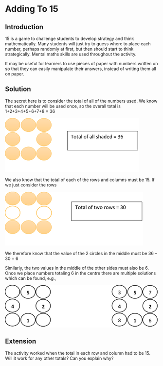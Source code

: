 # Adding To 15

## Introduction

15 is a game to challenge students to develop strategy and think mathematically. Many students will just try to guess where to place each number, perhaps randomly at first, but then should start to think strategically. Mental maths skills are used throughout the activity.

It may be useful for learners to use pieces of paper with numbers written on so that they can easily manipulate their answers, instead of writing them all on paper.

## Solution

The secret here is to consider the total of all of the numbers used. We know that each number will be used once, so the overall total is 1+2+3+4+5+6+7+8 = 36

![](../../images/adding-to-15-2.png)

We also know that the total of each of the rows and columns must be 15. If we just consider the rows

![](../../images/adding-to-15-3.png)

We therefore know that the value of the 2 circles in the middle must be 36 – 30 = 6

Similarly, the two values in the middle of the other sides must also be 6.
Once we place numbers totaling 6 in the centre there are multiple solutions which can be found, e.g.,

![](../../images/adding-to-15-4.png)

## Extension

The activity worked when the total in each row and column had to be 15. Will it work for any other totals? Can you explain why?
